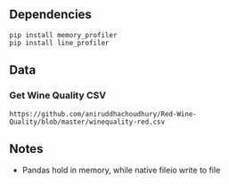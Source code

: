 ## Dependencies
```
pip install memory_profiler
pip install line_profiler
```


## Data

### Get Wine Quality CSV 
```
https://github.com/aniruddhachoudhury/Red-Wine-Quality/blob/master/winequality-red.csv
```

## Notes
- Pandas hold in memory, while native fileio write to file
